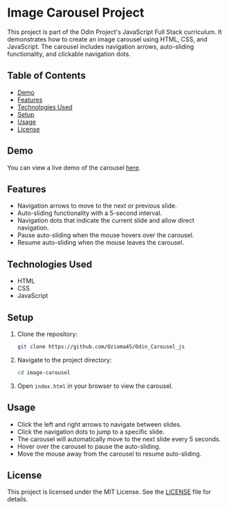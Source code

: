 # Image Carousel Project

This project is part of the Odin Project's JavaScript Full Stack curriculum. It demonstrates how to create an image carousel using HTML, CSS, and JavaScript. The carousel includes navigation arrows, auto-sliding functionality, and clickable navigation dots.

## Table of Contents

- [Demo](#demo)
- [Features](#features)
- [Technologies Used](#technologies-used)
- [Setup](#setup)
- [Usage](#usage)
- [License](#license)

## Demo

You can view a live demo of the carousel [here](https://ozioma45.github.io/Odin_Carousel_js/).

## Features

- Navigation arrows to move to the next or previous slide.
- Auto-sliding functionality with a 5-second interval.
- Navigation dots that indicate the current slide and allow direct navigation.
- Pause auto-sliding when the mouse hovers over the carousel.
- Resume auto-sliding when the mouse leaves the carousel.

## Technologies Used

- HTML
- CSS
- JavaScript

## Setup

1. Clone the repository:

   ```sh
   git clone https://github.com/Ozioma45/Odin_Carousel_js
   ```

2. Navigate to the project directory:

   ```sh
   cd image-carousel
   ```

3. Open `index.html` in your browser to view the carousel.

## Usage

- Click the left and right arrows to navigate between slides.
- Click the navigation dots to jump to a specific slide.
- The carousel will automatically move to the next slide every 5 seconds.
- Hover over the carousel to pause the auto-sliding.
- Move the mouse away from the carousel to resume auto-sliding.

## License

This project is licensed under the MIT License. See the [LICENSE](LICENSE) file for details.
